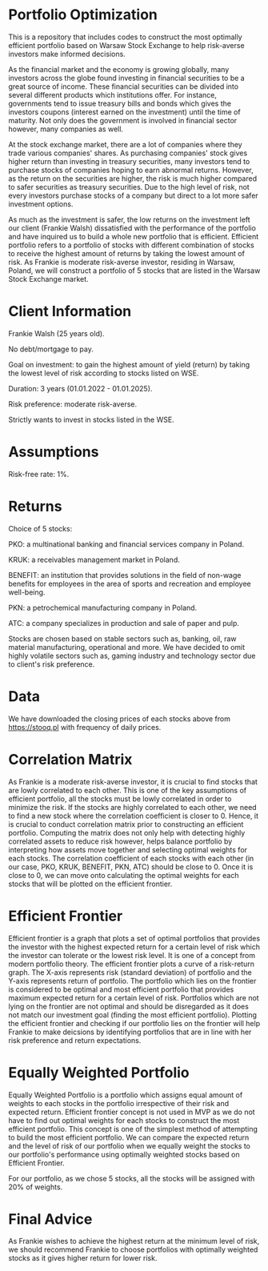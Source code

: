 # Portfolio Optimization
This is a repository that includes codes to construct the most optimally efficient portfolio based on Warsaw Stock Exchange to help risk-averse investors make informed decisions. 

As the financial market and the economy is growing globally, many investors across the globe found investing in financial securities to be a great source of income.
These financial securities can be divided into several different products which institutions offer. For instance, governments tend to issue treasury bills and  bonds which gives the investors coupons (interest earned on the investment) until the time of maturity. Not only does the government is involved in financial sector however, many companies as well. 

At the stock exchange market, there are a lot of companies where they trade various companies' shares. As purchasing companies' stock gives higher return than investing in treasury securities, many investors tend to purchase stocks of companies hoping to earn abnormal returns. However, as the return on the securities are higher, the risk is much higher compared to safer securities as treasury securities. Due to the high level of risk, not every investors purchase stocks of a company but direct to a lot more safer investment options. 

As much as the investment is safer, the low returns on the investment left our client (Frankie Walsh) dissatisfied with the performance of the portfolio and have inquired us to build a whole new portfolio that is efficient. Efficient portfolio refers to a portfolio of stocks with different combination of stocks to receive the highest amount of returns by taking the lowest amount of risk. As Frankie is moderate risk-averse investor, residing in Warsaw, Poland, we will construct a portfolio of 5 stocks that are listed in the Warsaw Stock Exchange market. 

# Client Information
Frankie Walsh (25 years old).

No debt/mortgage to pay.

Goal on investment: to gain the highest amount of yield (return) by taking the lowest level of risk according to stocks listed on WSE.

Duration: 3 years (01.01.2022 - 01.01.2025).

Risk preference: moderate risk-averse. 

Strictly wants to invest in stocks listed in the WSE. 

# Assumptions
Risk-free rate: 1%. 

# Returns
Choice of 5 stocks:

PKO: a multinational banking and financial services company in Poland. 

KRUK: a receivables management market in Poland. 

BENEFIT: an institution that provides solutions in the field of non-wage benefits for employees in the area of ​​sports and recreation and employee well-being.

PKN: a petrochemical manufacturing company in Poland. 

ATC: a company specializes in production and sale of paper and pulp.

Stocks are chosen based on stable sectors such as, banking, oil, raw material manufacturing, operational and more. We have decided to omit highly volatile sectors such as, gaming industry and technology sector due to client's risk preference. 

# Data
We have downloaded the closing prices of each stocks above from https://stooq.pl with frequency of daily prices. 

# Correlation Matrix
As Frankie is a moderate risk-averse investor, it is crucial to find stocks that are lowly correlated to each other. This is one of the key assumptions of efficient portfolio, all the stocks must be lowly correlated in order to minimize the risk. If the stocks are highly correlated to each other, we need to find a new stock where the correlation coefficient is closer to 0. 
Hence, it is crucial to conduct correlation matrix prior to constructing an efficient portfolio. Computing the matrix does not only help with detecting highly correlated assets to reduce risk however, helps balance portfolio by interpreting how assets move together and selecting optimal weights for each stocks. 
The correlation coefficient of each stocks with each other (in our case, PKO, KRUK, BENEFIT, PKN, ATC) should be close to 0. Once it is close to 0, we can move onto calculating the optimal weights for each stocks that will be plotted on the efficient frontier.

# Efficient Frontier
Efficient frontier is a graph that plots a set of optimal portfolios that provides the investor with the highest expected return for a certain level of risk which the investor can tolerate or the lowest risk level. It is one of a concept from modern portfolio theory. 
The efficient frontier plots a curve of a risk-return graph. The X-axis represents risk (standard deviation) of portfolio and the Y-axis represents return of portfolio. 
The portfolio which lies on the frontier is considered to be optimal and most efficient portfolio that provides maximum expected return for a certain level of risk. Portfolios which are not lying on the frontier are not optimal and should be disregarded as it does not match our investment goal (finding the most efficient portfolio). 
Plotting the efficient frontier and checking if our portfolio lies on the frontier will help Frankie to make deicsions by identifying portfolios that are in line with her risk preference and return expectations. 

# Equally Weighted Portfolio
Equally Weighted Portfolio is a portfolio which assigns equal amount of weights to each stocks in the portfolio irrespective of their risk and expected return. Efficient frontier concept is not used in MVP as we do not have to find out optimal weights for each stocks to construct the most efficient portfolio. This concept is one of the simplest method of attempting to build the most efficient portfolio. We can compare the expected return and the level of risk of our portfolio when we equally weight the stocks to our portfolio's performance using optimally weighted stocks based on Efficient Frontier. 

For our portfolio, as we chose 5 stocks, all the stocks will be assigned with 20% of weights.

# Final Advice
As Frankie wishes to achieve the highest return at the minimum level of risk, we should recommend Frankie to choose portfolios with optimally weighted stocks as it gives higher return for lower risk. 
